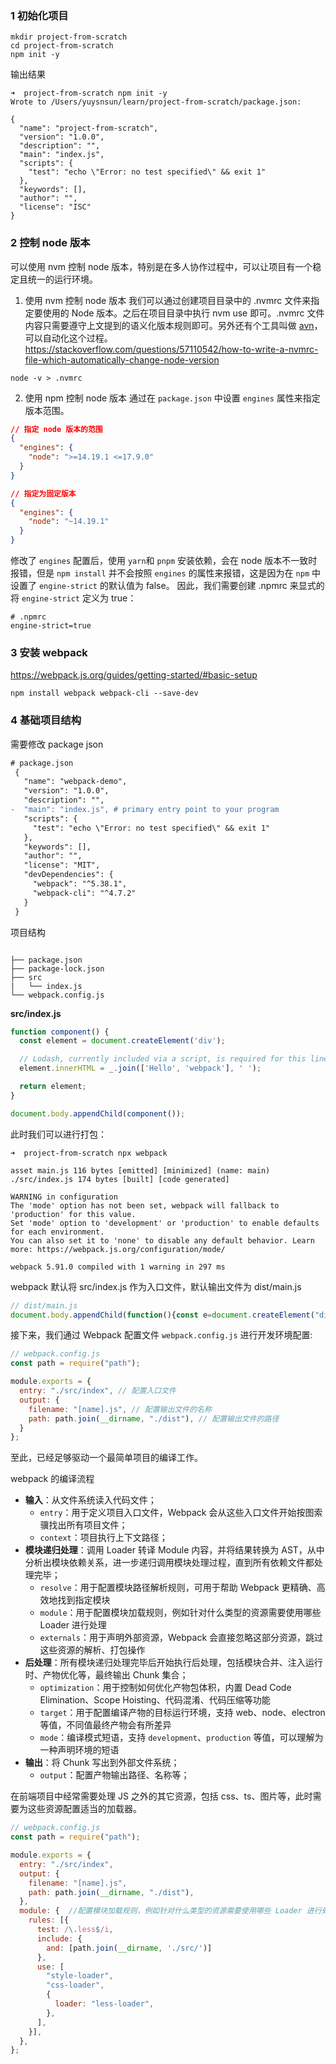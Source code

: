 ### 1 初始化项目
```shell
mkdir project-from-scratch
cd project-from-scratch
npm init -y
```
输出结果
```shell
➜  project-from-scratch npm init -y
Wrote to /Users/yuysnsun/learn/project-from-scratch/package.json:

{
  "name": "project-from-scratch",
  "version": "1.0.0",
  "description": "",
  "main": "index.js",
  "scripts": {
    "test": "echo \"Error: no test specified\" && exit 1"
  },
  "keywords": [],
  "author": "",
  "license": "ISC"
}
```

### 2 控制 node 版本
可以使用 nvm 控制 node 版本，特别是在多人协作过程中，可以让项目有一个稳定且统一的运行环境。

1. 使用 nvm 控制 node 版本
我们可以通过创建项目目录中的 .nvmrc 文件来指定要使用的 Node 版本。之后在项目目录中执行 nvm use 即可。.nvmrc 文件内容只需要遵守上文提到的语义化版本规则即可。另外还有个工具叫做 [avn](https://github.com/wbyoung/avn)，可以自动化这个过程。
https://stackoverflow.com/questions/57110542/how-to-write-a-nvmrc-file-which-automatically-change-node-version

```shell
node -v > .nvmrc
```

2. 使用 npm 控制 node 版本
通过在 `package.json` 中设置 `engines` 属性来指定版本范围。
```json
// 指定 node 版本的范围
{
  "engines": {
    "node": ">=14.19.1 <=17.9.0"
  }
}

// 指定为固定版本
{
  "engines": {
    "node": "~14.19.1"
  }
}
```
修改了 `engines` 配置后，使用 `yarn`和 `pnpm` 安装依赖，会在 node 版本不一致时报错，但是 `npm install` 并不会按照 `engines` 的属性来报错，这是因为在 `npm` 中设置了 `engine-strict` 的默认值为 false。
因此，我们需要创建 .npmrc 来显式的将 `engine-strict` 定义为 true：
```
# .npmrc
engine-strict=true
```

### 3 安装 webpack
https://webpack.js.org/guides/getting-started/#basic-setup
```shell
npm install webpack webpack-cli --save-dev
```


### 4 基础项目结构

需要修改 package json
```diff
# package.json 
 {
   "name": "webpack-demo",
   "version": "1.0.0",
   "description": "",
-  "main": "index.js", # primary entry point to your program
   "scripts": {
     "test": "echo \"Error: no test specified\" && exit 1"
   },
   "keywords": [],
   "author": "",
   "license": "MIT",
   "devDependencies": {
     "webpack": "^5.38.1",
     "webpack-cli": "^4.7.2"
   }
 }
```


项目结构
```
   
├── package.json
├── package-lock.json
├── src
|   └── index.js
└── webpack.config.js

```

**src/index.js**

```javascript
function component() {
  const element = document.createElement('div');

  // Lodash, currently included via a script, is required for this line to work
  element.innerHTML = _.join(['Hello', 'webpack'], ' ');

  return element;
}

document.body.appendChild(component());
```

此时我们可以进行打包：

```shell
➜  project-from-scratch npx webpack

asset main.js 116 bytes [emitted] [minimized] (name: main)
./src/index.js 174 bytes [built] [code generated]

WARNING in configuration
The 'mode' option has not been set, webpack will fallback to 'production' for this value.
Set 'mode' option to 'development' or 'production' to enable defaults for each environment.
You can also set it to 'none' to disable any default behavior. Learn more: https://webpack.js.org/configuration/mode/

webpack 5.91.0 compiled with 1 warning in 297 ms

```

webpack 默认将 src/index.js 作为入口文件，默认输出文件为 dist/main.js

```js
// dist/main.js
document.body.appendChild(function(){const e=document.createElement("div");return e.innerHTML="Hello Webpack",e}());
```

接下来，我们通过 Webpack 配置文件 `webpack.config.js` 进行开发环境配置:
```js
// webpack.config.js
const path = require("path");

module.exports = {
  entry: "./src/index", // 配置入口文件
  output: {
    filename: "[name].js", // 配置输出文件的名称
    path: path.join(__dirname, "./dist"), // 配置输出文件的路径
  }
};
```

至此，已经足够驱动一个最简单项目的编译工作。

webpack 的编译流程
- **输入**：从文件系统读入代码文件；
    -  `entry`：用于定义项目入口文件，Webpack 会从这些入口文件开始按图索骥找出所有项目文件；
    - `context`：项目执行上下文路径；
- **模块递归处理**：调用 Loader 转译 Module 内容，并将结果转换为 AST，从中分析出模块依赖关系，进一步递归调用模块处理过程，直到所有依赖文件都处理完毕；
    - `resolve`：用于配置模块路径解析规则，可用于帮助 Webpack 更精确、高效地找到指定模块
    - `module`：用于配置模块加载规则，例如针对什么类型的资源需要使用哪些 Loader 进行处理
    - `externals`：用于声明外部资源，Webpack 会直接忽略这部分资源，跳过这些资源的解析、打包操作
- **后处理**：所有模块递归处理完毕后开始执行后处理，包括模块合并、注入运行时、产物优化等，最终输出 Chunk 集合；
    - `optimization`：用于控制如何优化产物包体积，内置 Dead Code Elimination、Scope Hoisting、代码混淆、代码压缩等功能
    - `target`：用于配置编译产物的目标运行环境，支持 web、node、electron 等值，不同值最终产物会有所差异
    - `mode`：编译模式短语，支持 `development`、`production` 等值，可以理解为一种声明环境的短语
- **输出**：将 Chunk 写出到外部文件系统；
    - `output`：配置产物输出路径、名称等；


在前端项目中经常需要处理 JS 之外的其它资源，包括 css、ts、图片等，此时需要为这些资源配置适当的加载器。

```js
// webpack.config.js
const path = require("path");

module.exports = {
  entry: "./src/index",
  output: {
    filename: "[name].js",
    path: path.join(__dirname, "./dist"),
  },
  module: {  //配置模块加载规则，例如针对什么类型的资源需要使用哪些 Loader 进行处理
    rules: [{
      test: /\.less$/i, 
      include: {
        and: [path.join(__dirname, './src/')]
      },
      use: [
        "style-loader",
        "css-loader",
        {
          loader: "less-loader",
        },
      ],
    }],
  },
};
```

